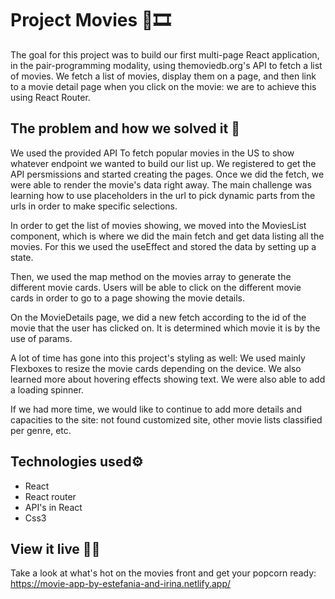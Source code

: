 # Project Movies 🎥🎞️

The goal for this project was to build our first multi-page React application, in the pair-programming modality, using themoviedb.org's API to fetch a list of movies. We fetch a list of movies, display them on a page, and then link to a movie detail page when you click on the movie: we are to achieve this using React Router.

## The problem and how we solved it 💪

We used the provided API To fetch popular movies in the US to show whatever endpoint we wanted to build our list up. We registered to get the API persmissions and started creating the pages. Once we did the fetch, we were able to render the movie's data right away. The main challenge was learning how to use placeholders in the url to pick dynamic parts from the urls in order to make specific selections.

In order to get the list of movies showing, we moved into the MoviesList component, which is where we did the main fetch and get data listing all the movies. For this we used the useEffect and stored the data by setting up a state.

Then, we used the map method on the movies array to generate the different movie cards. Users will be able to click on the different movie cards in order to go to a page showing the movie details.

On the MovieDetails page, we did a new fetch according to the id of the movie that the user has clicked on. It is determined which movie it is by the use of params. 

A lot of time has gone into this project's styling as well: We used mainly Flexboxes to resize the movie cards depending on the device. We also learned more about hovering effects showing text. We were also able to add a loading spinner.

If we had more time, we would like to continue to add more details and capacities to the site: not found customized site, other movie lists classified per genre, etc.

<h2>Technologies used⚙️</h2> 
<ul>
  <li>React</li>
  <li>React router</li>
  <li>API's in React</li>
  <li>Css3</li>
</ul>

## View it live 🍿👀

Take a look at what's hot on the movies front and get your popcorn ready:  https://movie-app-by-estefania-and-irina.netlify.app/
